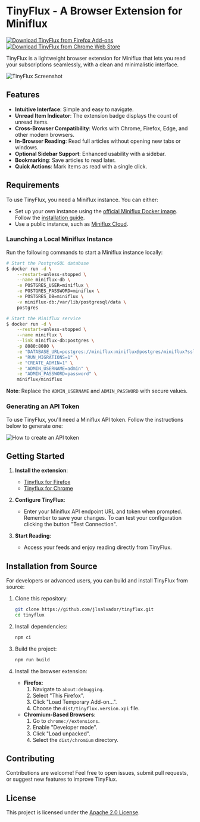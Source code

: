 # TinyFlux - A Browser Extension for Miniflux

[![Download TinyFlux from Firefox Add-ons](assets/vendor/get-the-addon-178x60px.dad84b42.png)](https://addons.mozilla.org/es/firefox/addon/tinyflux)
[![Download TinyFlux from Chrome Web Store](assets/vendor/206x58-chrome-web-bcb82d15b2486.png)](https://chromewebstore.google.com/detail/tinyflux/ffhphofcfffnehjhcmmgnfolidhdfenl)

TinyFlux is a lightweight browser extension for Miniflux that lets you read your subscriptions seamlessly, with a clean and minimalistic interface.

![TinyFlux Screenshot](assets/snapshots/tinyflux.gif)

## Features

- **Intuitive Interface**: Simple and easy to navigate.
- **Unread Item Indicator**: The extension badge displays the count of unread items.
- **Cross-Browser Compatibility**: Works with Chrome, Firefox, Edge, and other modern browsers.
- **In-Browser Reading**: Read full articles without opening new tabs or windows.
- **Optional Sidebar Support**: Enhanced usability with a sidebar.
- **Bookmarking**: Save articles to read later.
- **Quick Actions**: Mark items as read with a single click.

## Requirements

To use TinyFlux, you need a Miniflux instance. You can either:

- Set up your own instance using the [official Miniflux Docker image](https://hub.docker.com/r/miniflux/miniflux). Follow the [installation guide](https://miniflux.app/docs/docker.html).
- Use a public instance, such as [Miniflux Cloud](https://reader.miniflux.app/).

### Launching a Local Miniflux Instance

Run the following commands to start a Miniflux instance locally:

```bash
# Start the PostgreSQL database
$ docker run -d \
    --restart=unless-stopped \
    --name miniflux-db \
    -e POSTGRES_USER=miniflux \
    -e POSTGRES_PASSWORD=miniflux \
    -e POSTGRES_DB=miniflux \
    -v miniflux-db:/var/lib/postgresql/data \
    postgres

# Start the Miniflux service
$ docker run -d \
    --restart=unless-stopped \
    --name miniflux \
    --link miniflux-db:postgres \
    -p 8080:8080 \
    -e "DATABASE_URL=postgres://miniflux:miniflux@postgres/miniflux?sslmode=disable" \
    -e "RUN_MIGRATIONS=1" \
    -e "CREATE_ADMIN=1" \
    -e "ADMIN_USERNAME=admin" \
    -e "ADMIN_PASSWORD=password" \
    miniflux/miniflux
```

**Note**: Replace the `ADMIN_USERNAME` and `ADMIN_PASSWORD` with secure values.

### Generating an API Token

To use TinyFlux, you'll need a Miniflux API token. Follow the instructions below to generate one:

![How to create an API token](assets/snapshots/minyflux-how-to-create-api-token.gif)

## Getting Started

1. **Install the extension**:

   - [Tinyflux for Firefox](https://addons.mozilla.org/es/firefox/addon/tinyflux)
   - [Tinyflux for Chrome](https://chromewebstore.google.com/detail/tinyflux/ffhphofcfffnehjhcmmgnfolidhdfenl)

2. **Configure TinyFlux**:

   - Enter your Miniflux API endpoint URL and token when prompted. Remember to save your changes. To can test your configuration clicking the button "Test Connection".

3. **Start Reading**:
   - Access your feeds and enjoy reading directly from TinyFlux.

## Installation from Source

For developers or advanced users, you can build and install TinyFlux from source:

1. Clone this repository:

   ```bash
   git clone https://github.com/jlsalvador/tinyflux.git
   cd tinyflux
   ```

2. Install dependencies:

   ```bash
   npm ci
   ```

3. Build the project:

   ```bash
   npm run build
   ```

4. Install the browser extension:
   - **Firefox**:
     1. Navigate to `about:debugging`.
     2. Select "This Firefox".
     3. Click "Load Temporary Add-on...".
     4. Choose the `dist/tinyflux.version.xpi` file.
   - **Chromium-Based Browsers**:
     1. Go to `chrome://extensions`.
     2. Enable "Developer mode".
     3. Click "Load unpacked".
     4. Select the `dist/chromium` directory.

## Contributing

Contributions are welcome! Feel free to open issues, submit pull requests, or suggest new features to improve TinyFlux.

## License

This project is licensed under the [Apache 2.0 License](LICENSE).
